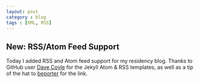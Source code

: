 ```yaml
---
layout: post
category : blog
tags : [XML, RSS]
---
```

<h2>New: RSS/Atom Feed Support</h2>
<p>Today I added RSS and Atom feed support for my residency blog. Thanks to GitHub user <a href="https://github.com/coyled/coyled.com">Dave Coyle</a> for the Jekyll Atom &amp; RSS templates, as well as a tip of the hat to <a href="https://github.com/beporter">beporter</a> for the link. </p>
